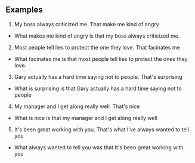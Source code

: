 ## Examples

1. My boss always criticized me. That make me kind of angry
- What makes me kind of angry is that my boss always criticized me.
2. Most people tell lies to protect the one they love. That facinates me
- What facinates me is that most people tell lies to protect the ones they love.
3. Gary actually has a hard time saying not to people. That's surprising
- What is surprising is that Gary actually has a hard time saying not to people
4. My manager and I get along really well. That's nice
- What is nice is that my manager and I get along really well
5. It's been great working with you. That's what I've always wanted to tell you
- What always wanted to tell you was that It's been great working with you
<!--stackedit_data:
eyJoaXN0b3J5IjpbLTczNTAyOTM4OSwtNDQxNzU1NDcsMjAwNj
YzMjAzNiwxMzg0ODE3NDksMTU5NDEzNzQxMywxMzMxMTA4NjEy
LC0xNjY1MjgxNDg5LDE0NTM5MjMxNTYsLTIwODg3NDY2MTJdfQ
==
-->